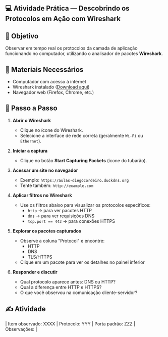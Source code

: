 ## 💻 Atividade Prática — Descobrindo os Protocolos em Ação com Wireshark

## 🎯 Objetivo
Observar em tempo real os protocolos da camada de aplicação funcionando no computador, utilizando o analisador de pacotes **Wireshark**.

## 🧰 Materiais Necessários
- Computador com acesso à internet
- Wireshark instalado ([Download aqui](https://www.wireshark.org/))
- Navegador web (Firefox, Chrome, etc.)

## 🔧 Passo a Passo

1. **Abrir o Wireshark**
   - Clique no ícone do Wireshark.
   - Selecione a interface de rede correta (geralmente `Wi-Fi` ou `Ethernet`).

2. **Iniciar a captura**
   - Clique no botão **Start Capturing Packets** (ícone do tubarão).

3. **Acessar um site no navegador**
   - Exemplo: `https://aulas-diegocordeiro.duckdns.org`
   - Tente também: `http://example.com`

4. **Aplicar filtros no Wireshark**
   - Use os filtros abaixo para visualizar os protocolos específicos:
      - `http` → para ver pacotes HTTP
      - `dns` → para ver requisições DNS
      - `tcp.port == 443` → para conexões HTTPS

5. **Explorar os pacotes capturados**
   - Observe a coluna "Protocol" e encontre:
     - HTTP
     - DNS
     - TLS/HTTPS
   - Clique em um pacote para ver os detalhes no painel inferior

6. **Responder e discutir**
   - Qual protocolo aparece antes: DNS ou HTTP?
   - Qual a diferença entre HTTP e HTTPS?
   - O que você observou na comunicação cliente-servidor?


## ✍️ Atividade
| Item observado: XXXX | Protocolo: YYY | Porta padrão: ZZZ | Observações: |
